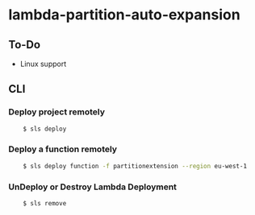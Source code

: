 # lambda-partition-auto-expansion

## To-Do
* Linux support


## CLI 


### Deploy project remotely

```bash
    $ sls deploy
```

### Deploy a function remotely

```bash
    $ sls deploy function -f partitionextension --region eu-west-1 
```

### UnDeploy or Destroy Lambda Deployment

```bash
    $ sls remove
```
